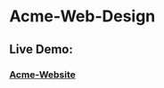 # Acme-Web-Design

### <h2>Live Demo:</h2> <h3>[Acme-Website](https://hilla10.github.io/Acme-Web-Design/)</h3>
